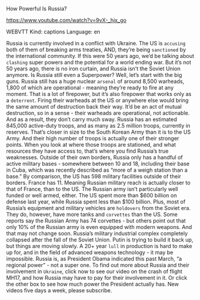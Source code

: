 How Powerful Is Russia? 

https://www.youtube.com/watch?v=9vX-_hjx_go 

WEBVTT Kind: captions Language: en 

Russia is currently involved in a conflict with Ukraine. The US is `accusing` both of them of breaking arms treaties, AND, they’re being `sanctioned` by the international community. If this were 50 years ago, we’d be talking about `clashing` super powers and the potential for a world ending war. But it’s not 50 years ago, there is no iron curtain, and Russia isn’t the Soviet Union anymore. Is Russia still even a Superpower? Well, let’s start with the big guns. Russia still has a huge nuclear `arsenal` of around 8,500 warheads, 1,800 of which are operational - meaning they’re ready to fire at any moment. That is a lot of firepower, but it’s also firepower that works only as a `deterrent`. Firing their warheads at the US or anywhere else would bring the same amount of destruction back their way. It’d be an act of mutual destruction, so in a sense - their warheads are operational, not actionable. And as a result, they don’t carry much sway. Russia has an estimated 845,000 active-duty troops, and as many as 2.5 million troops, currently in reserves. That’s closer in size to the South Korean Army than it is to the US Army. And their high number of troops is actually one of their stronger points. When you look at where those troops are stationed, and what resources they have access to, that’s where you find Russia’s true weaknesses. Outside of their own borders, Russia only has a handful of active military bases - somewhere between 10 and 18, including their base in Cuba, which was recently described as “more of a weigh station than a base.” By comparison, the US has 598 military facilities outside of their borders. France has 11. Meaning Russian military reach is actually closer to that of France, than to the US. The Russian army isn’t particularly well funded or well armed, either. The US spent more than $600 billion on defense last year, while Russia spent less than $100 billion. Plus, most of Russia’s equipment and military vehicles are `holdovers` from the Soviet era. They do, however, have more tanks and `corvettes` than the US. Some reports say the Russian Army has 74 corvettes - but others point out that only 10% of the Russian army is even equipped with modern weapons. And that may not change soon. Russia’s military industrial complex completely collapsed after the fall of the Soviet Union. Putin is trying to build it back up, but things are moving slowly. A 20+ year `lull` in production is hard to make up for, and in the field of advanced weapons technology - it may be impossible. Russia is, as President Obama indicated this past March, “a regional power” - not a super one. To find out more about Russia and their involvement in `Ukraine`, click now to see our video on the crash of flight MH17, and how Russia may have to pay for their involvement in it. Or click the other box to see how much power the President actually has. New videos five days a week, please subscribe. 